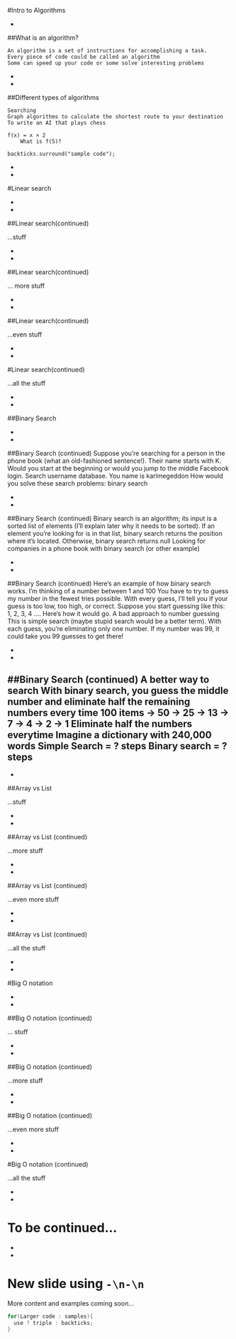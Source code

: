 #Intro to Algorithms


-
##What is an algorithm?

	An algorithm is a set of instructions for accomplishing a task.
    Every piece of code could be called an algorithm
	Some can speed up your code or some solve interesting problems

-
-

##Different types of algorithms

	Searching
	Graph algorithms to calculate the shortest route to your destination
	To write an AI that plays chess

	f(x) = x × 2
		What is f(5)?

`backticks.surround("sample code");`


-
-
#Linear search
	


-
-
##Linear search(continued)
	
...stuff

-
-
##Linear search(continued)
	
... more stuff

-
-

##Linear search(continued)
	
...even stuff

-
-
#Linear search(continued)
	
...all the stuff

-
-
##Binary Search

-
-
##Binary Search (continued)
    Suppose you’re searching for a person in the phone book (what an old-fashioned sentence!). Their name starts with K.
        Would you start at the beginning or would you jump to the middle
        Facebook login. 
            Search username database.
            You name is karlmegeddon
        How would you solve these search problems: binary search

-
-
##Binary Search (continued)
    Binary search is an algorithm; its input is a sorted list of elements (I’ll explain later why it needs to be sorted). If an element you’re looking for is in that list, binary search returns the position where it’s located. Otherwise, binary search returns null
        Looking for companies in a phone book with binary search (or other example)

-
-
##Binary Search (continued)
Here’s an example of how binary search works. I’m thinking of a number between 1 and 100
    You have to try to guess my number in the fewest tries possible. With every guess, I’ll tell you if your guess is too low, too high, or correct.
    Suppose you start guessing like this: 1, 2, 3, 4 .... Here’s how it would go.
    A bad approach to number guessing
    This is simple search (maybe stupid search would be a better term). With each guess, you’re eliminating only one number. If my number was 99, it could take you 99 guesses to get there!

-
-
##Binary Search (continued)
    A better way to search
        With binary search, you guess the middle number and eliminate half the remaining numbers every time
        100 items -> 50 -> 25 -> 13 -> 7 -> 4 -> 2 -> 1
            Eliminate half the numbers everytime
        Imagine a dictionary with 240,000 words
            Simple Search = ? steps
            Binary search = ? steps
-
-
##Array vs List
	
...stuff

-
-
##Array vs List (continued)
	
...more stuff

-
-
##Array vs List (continued)
	
...even more stuff

-
-
##Array vs List (continued)
	
...all the stuff


-
-
#Big O notation



-
-
##Big O notation (continued)
	
... stuff


-
-
##Big O notation (continued)
	
...more stuff


-
-
##Big O notation (continued)
	
...even more stuff


-
-
#Big O notation (continued)
	
...all the stuff


-
-
# To be continued...
	
-
-
# New slide using `-\n-\n`

More content and examples coming soon...

```Java
for(Larger code : samples){
  use ? triple : backticks;
}
```
